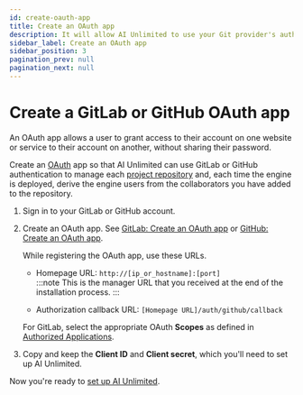 ```yaml
---
id: create-oauth-app
title: Create an OAuth app
description: It will allow AI Unlimited to use your Git provider's authentication to manage project repositories.
sidebar_label: Create an OAuth app
sidebar_position: 3
pagination_prev: null
pagination_next: null
---
```


# Create a GitLab or GitHub OAuth app

An OAuth app allows a user to grant access to their account on one website or service to their account on another, without sharing their password.

Create an [OAuth](https://oauth.net/2/) app so that AI Unlimited can use GitLab or GitHub authentication to manage each [project repository](../glossary.md#project-repository) and, each time the engine is deployed, derive the engine users from the collaborators you have added to the repository.

1. Sign in to your GitLab or GitHub account. 

2. Create an OAuth app. See [GitLab: Create an OAuth app](https://docs.gitlab.com/ee/integration/oauth_provider.html) or [GitHub: Create an OAuth app](https://docs.github.com/en/apps/oauth-apps/building-oauth-apps/creating-an-oauth-app).


  
    While registering the OAuth app, use these URLs.
 
    - Homepage URL: `http://[ip_or_hostname]:[port]`<br/>
      :::note
      This is the manager URL that you received at the end of the installation process.
      :::
 
    - Authorization callback URL: `[Homepage URL]/auth/github/callback`
    
    For GitLab, select the appropriate OAuth **Scopes** as defined in [Authorized Applications](https://docs.gitlab.com/ee/integration/oauth_provider.html#view-all-authorized-applications).

3.	Copy and keep the **Client ID** and **Client secret**, which you'll need to set up AI Unlimited. 

Now you're ready to [set up AI Unlimited](../install-ai-unlimited/setup-ai-unlimited.md).



